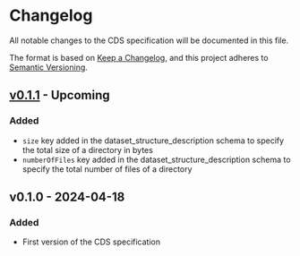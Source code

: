 # Changelog

All notable changes to the CDS specification will be documented in this file.

The format is based on [Keep a Changelog](https://keepachangelog.com/en/1.0.0/),
and this project adheres to [Semantic Versioning](https://semver.org/spec/v2.0.0.html).

## [v0.1.1](https://github.com/AI-READI/cds-specification/compare/v0.1.0...v0.1.1) - Upcoming

### Added

- `size` key added in the dataset_structure_description schema to specify the total size of a directory in bytes 
- `numberOfFiles` key added in the dataset_structure_description schema to specify the total number of files of a directory


## v0.1.0 - 2024-04-18

### Added

- First version of the CDS specification









